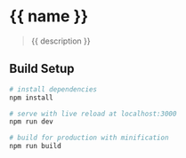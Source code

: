 # {{ name }}

> {{ description }}

## Build Setup

``` bash
# install dependencies
npm install

# serve with live reload at localhost:3000
npm run dev

# build for production with minification
npm run build
```
